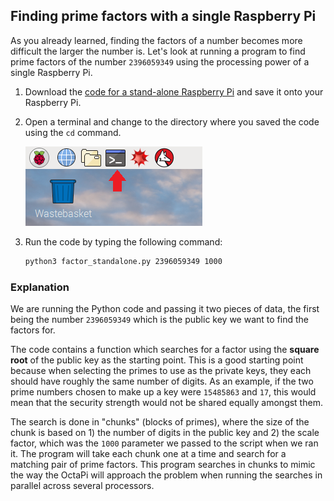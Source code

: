 ## Finding prime factors with a single Raspberry Pi

As you already learned, finding the factors of a number becomes more difficult the larger the number is. Let's look at running a program to find prime factors of the number `2396059349` using the processing power of a single Raspberry Pi.

1. Download the [code for a stand-alone Raspberry Pi](resources/factor_standalone.py) and save it onto your Raspberry Pi.

1. Open a terminal and change to the directory where you saved the code using the `cd` command.

    ![Open a terminal](images/terminal.png)

1. Run the code by typing the following command:

    ```bash
    python3 factor_standalone.py 2396059349 1000
    ```

### Explanation
We are running the Python code and passing it two pieces of data, the first being the number `2396059349` which is the public key we want to find the factors for.

The code contains a function which searches for a factor using the **square root** of the public key as the starting point. This is a good starting point because when selecting the primes to use as the private keys, they each should have roughly the same number of digits. As an example, if the two prime numbers chosen to make up a key were `15485863` and `17`, this would mean that the security strength would not be shared equally amongst them.

The search is done in "chunks" (blocks of primes), where the size of the chunk is based on 1) the number of digits in the public key and 2) the scale factor, which was the `1000` parameter we passed to the script when we ran it. The program will take each chunk one at a time and search for a matching pair of prime factors. This program searches in chunks to mimic the way the OctaPi will approach the problem when running the searches in parallel across several processors.
